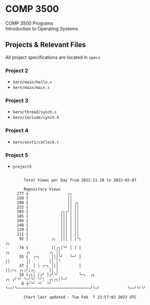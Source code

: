 # COMP 3500
COMP 3500 Programs  
Introduction to Operating Systems  
## Projects & Relevant Files
All project specifications are located in `specs`
### Project 2
- `kern/main/hello.c`
- `kern/main/main.c`
### Project 3
- `kern/thread/synch.c`
- `kern/include/synch.h`
### Project 4
- `kern/asst1/catlock.c`
### Project 5
- `project5`

```

        Total Views per Day from 2022-11-10 to 2023-02-07

        Repository Views
     277 ┼                 ╭╮
     259 ┤                 ││
     240 ┤                 ││ ╭╮
     222 ┤                 ││ ││
     203 ┤              ╭╮╭╯│ ││
     185 ┤              │││ │ ││
     166 ┤              │││ │ ││
     148 ┤              │││ │ ││
     129 ┤              │││ │ ││
     111 ┤              │││ │ ││
      92 ┤          ╭╮  │││ │ │╰╮                                                                ╭╮
      74 ┤          ││╭╮│╰╯ │ │ │                                          ╭╮       ╭╮        ╭╮ ││
      55 ┤  ╭─╮     │││╰╯   ╰─╯ │                                          ││       ││        ││ │╰
      37 ┤  │ │ ╭─╮ │││         │                                          ││╭─╮ ╭╮╭╯│╭╮      ││ │
      18 ┤╭╮│ │╭╯ │╭╯╰╯         ╰─╮  ╭╮                                ╭╮ ╭╯╰╯ ╰─╯╰╯ ╰╯│  ╭╮╭╮│╰─╯
       0 ┼╯╰╯ ╰╯  ╰╯              ╰──╯╰────────────────────────────────╯╰─╯            ╰──╯╰╯╰╯

        Chart last updated - Tue Feb  7 23:57:02 2023 UTC
        
```
